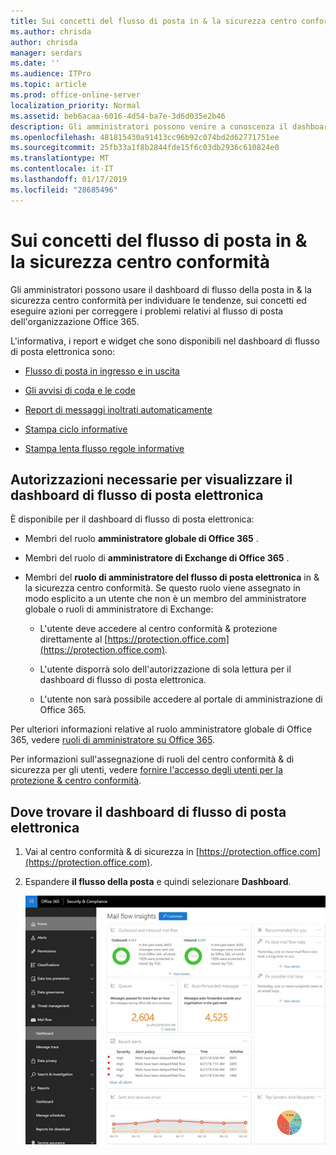 ```yaml
---
title: Sui concetti del flusso di posta in & la sicurezza centro conformità
ms.author: chrisda
author: chrisda
manager: serdars
ms.date: ''
ms.audience: ITPro
ms.topic: article
ms.prod: office-online-server
localization_priority: Normal
ms.assetid: beb6acaa-6016-4d54-ba7e-3d6d035e2b46
description: Gli amministratori possono venire a conoscenza il dashboard di flusso di posta elettronica in & la sicurezza centro conformità.
ms.openlocfilehash: 481815430a91413cc96b92c074bd2d62771751ee
ms.sourcegitcommit: 25fb33a1f8b2844fde15f6c03db2936c610824e0
ms.translationtype: MT
ms.contentlocale: it-IT
ms.lasthandoff: 01/17/2019
ms.locfileid: "28685496"
---
```

# <a name="mail-flow-insights-in-the-security--compliance-center"></a>Sui concetti del flusso di posta in & la sicurezza centro conformità

Gli amministratori possono usare il dashboard di flusso della posta in & la sicurezza centro conformità per individuare le tendenze, sui concetti ed eseguire azioni per correggere i problemi relativi al flusso di posta dell'organizzazione Office 365.

L'informativa, i report e widget che sono disponibili nel dashboard di flusso di posta elettronica sono:

- [Flusso di posta in ingresso e in uscita](mfi-outbound-and-inbound-mail-flow.md)

- [Gli avvisi di coda e le code](mfi-queue-alerts-and-queues.md)

- [Report di messaggi inoltrati automaticamente](mfi-auto-forwarded-messages-report.md)

- [Stampa ciclo informative](mfi-mail-loop-insight.md)

- [Stampa lenta flusso regole informative](mfi-slow-mail-flow-rules-insight.md)

## <a name="permissions-required-to-view-the-mail-flow-dashboard"></a>Autorizzazioni necessarie per visualizzare il dashboard di flusso di posta elettronica

È disponibile per il dashboard di flusso di posta elettronica:

- Membri del ruolo **amministratore globale di Office 365** .

- Membri del ruolo di **amministratore di Exchange di Office 365** .

- Membri del **ruolo di amministratore del flusso di posta elettronica** in & la sicurezza centro conformità. Se questo ruolo viene assegnato in modo esplicito a un utente che non è un membro del amministratore globale o ruoli di amministratore di Exchange:

  - L'utente deve accedere al centro conformità & protezione direttamente al [https://protection.office.com](https://protection.office.com).

  - L'utente disporrà solo dell'autorizzazione di sola lettura per il dashboard di flusso di posta elettronica.

  - L'utente non sarà possibile accedere al portale di amministrazione di Office 365.

Per ulteriori informazioni relative al ruolo amministratore globale di Office 365, vedere [ruoli di amministratore su Office 365](https://support.office.com/article/da585eea-f576-4f55-a1e0-87090b6aaa9d).

Per informazioni sull'assegnazione di ruoli del centro conformità & di sicurezza per gli utenti, vedere [fornire l'accesso degli utenti per la protezione & centro conformità](https://support.office.com/article/2cfce2c8-20c5-47f9-afc4-24b059c1bd76).

## <a name="where-to-find-the-mail-flow-dashboard"></a>Dove trovare il dashboard di flusso di posta elettronica

1. Vai al centro conformità & di sicurezza in [https://protection.office.com](https://protection.office.com).

2. Espandere **il flusso della posta** e quindi selezionare **Dashboard**.

   ![Il dashboard di flusso di posta elettronica in & la protezione di Office 365 centro conformità](media/f32f5c0a-ea32-4e47-a477-d070405d4ae8.png)
